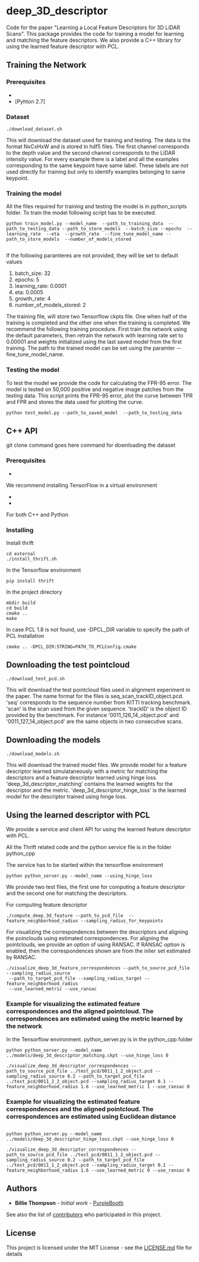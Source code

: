 # deep_3D_descriptor

Code for the paper "Learning a Local Feature Descriptors for 3D LiDAR Scans".
This package provides the code for training a model for learning and matching
the feature descriptors. We also provide a C++ library for using the learned feature descriptor with PCL. 


## Training the Network 
### Prerequisites

* [Tensorflow]:(https://www.tensorflow.org/install/install_linux)
* [Pyhton 2.7]


### Dataset
```
./download_dataset.sh

```
This will download the dataset used for training and testing. The data is the format
NxCxHxW and is stored in hdf5 files. The first channel corresponds to the depth value and the second
channel corresponds to the LiDAR intensity value. For every example there is a label and all the examples corresponding
to the same keypoint have same label. These labels are not used directly for training but only to identify examples
belonging to same keypoint. 

### Training the model
All the files required for training and testing the model is in python_scripts folder. To train the model following
script has to be executed. 

```
python train_model.py --model_name  --path_to_training_data  --path_to_testing_data --path_to_store_models  --batch_size --epochs  --learning_rate  --eta  --growth_rate  --fine_tune_model_name --path_to_store_models  --number_of_models_stored


```
If the following paramteres are not provided, they will be set to default values
1. batch_size: 32
2. epochs: 5
3. learning_rate: 0.0001
4. eta: 0.0005
5. growth_rate: 4
6. number_of_models_stored: 2

The training file, will store two Tensorflow ckpts file. One when half of the training is completed and the other one
when the training is completed. We recommend the following training procedure. First train the network using the default parameters, then retrain the
network with learning rate set to 0.00001 and weights initialized using the last saved model from the first training. 
The path to the trained model can be set using the paramter --fine_tune_model_name. 


### Testing the model
To test the model we provide the code for calculating the FPR-95 error. The model is tested
on 50,000 positive and negative image patches from the testing data. This script prints the FPR-95 error, plot the curve
between TPR and FPR and stores the data used for plotting the curve.

```
python test_model.py --path_to_saved_model  --path_to_testing_data 
```

## C++ API

git clone command goes here
command for downloading the dataset


### Prerequisites

* [Tensorflow]:(https://www.tensorflow.org/install/install_linux) 

We recommend installing TensorFlow in a virtual environment

* [PCL 1.8]:(https://github.com/PointCloudLibrary/pcl)

* [OpenCV]: (https://github.com/opencv/opencv)

For both C++ and Python

### Installing

Install thrift

```
cd external
./install_thrift.sh

```

In the Tensorflow environment
```
pip install thrift

```


In the project directory

```
mkdir build
cd build
cmake .. 
make

```
In case PCL 1.8 is not found, use -DPCL_DIR variable to specify the path of PCL installation
```
cmake .. -DPCL_DIR:STRING=PATH_TO_PCLConfig.cmake
```

## Downloading the test pointcloud

```
./download_test_pcd.sh
```
This will download the test pointcloud files used in alignment experiment in the paper.
The name format for the files is seq_scan_trackID_object.pcd. 
 'seq' corresponds to the sequence number from KITTI tracking benchmark. 'scan' is the scan used from the given
sequence. 'trackID' is the object ID provided by the benchmark. For instance '0011_126_14_object.pcd' and 
'0011_127_14_object.pcd' are the same objects in two consecutive scans.
## Downloading the models

```
./download_models.sh
```
This will download the trained model files. We provide model for a feature descriptor learned simulataneously with
a metric for matching the descriptors and a feature descriptor learned using hinge loss.
'deep_3d_descriptor_matching' contains the learned weights for the descriptor and the metric. 'deep_3d_descriptor_hinge_loss'
 is the learned model for the descriptor trained using hinge loss.



## Using the learned descriptor with PCL

We provide a service and client API for using the learned feature descriptor with PCL.

All the Thrift related code and the python service file is in the folder python_cpp

The service has to be started within the tensorflow environment
```
python python_server.py --model_name --using_hinge_loss

```
We provide two test files, the first one for computing a feature descriptor and 
the second one for matching the descriptors.

For computing feature descriptor 
```
./compute_deep_3d_feature --path_to_pcd_file  --feature_neighborhood_radius --sampling_radius_for_keypoints

```

For visualizing the correspondences between the descriptors and aligning the poinclouds using estimated correspondences.
For aligning the pointclouds, we provide an option of using RANSAC. If RANSAC option is enabled, then the correspondences shown
are from the inlier set estimated by RANSAC. 
```
./visualize_deep_3d_feature_correspondences --path_to_source_pcd_file --sampling_radius_source 
 --path_to_target_pcd_file --sampling_radius_target --feature_neighborhood_radius 
 --use_learned_metric --use_ransac

```

### Example for visualizing the estimated feature correspondences and the aligned pointcloud. The correspondences are estimated using the metric learned by the network


In the Tensorflow environment. python_server.py is in the python_cpp folder

```
python python_server.py --model_name ../models/deep_3d_descriptor_matching.ckpt --use_hinge_loss 0

```

```
./visualize_deep_3d_descriptor_correspondences --path_to_source_pcd_file ../test_pcd/0011_1_2_object.pcd --sampling_radius_source 0.2 --path_to_target_pcd_file ../test_pcd/0011_2_2_object.pcd --sampling_radius_target 0.1 --feature_neighborhood_radius 1.6 --use_learned_metric 1 --use_ransac 0

```

### Example for visualizing the estimated feature correspondences and the aligned pointcloud. The correspondences are estimated using Euclidean distance
 
```

python python_server.py --model_name ../models/deep_3d_descriptor_hinge_loss.ckpt --use_hinge_loss 0

```

```
./visualize_deep_3d_descriptor_correspondences --path_to_source_pcd_file ../test_pcd/0011_1_2_object.pcd --sampling_radius_source 0.2 --path_to_target_pcd_file ../test_pcd/0011_1_2_object.pcd --sampling_radius_target 0.1 --feature_neighborhood_radius 1.6 --use_learned_metric 0 --use_ransac 0

```


## Authors

* **Billie Thompson** - *Initial work* - [PurpleBooth](https://github.com/PurpleBooth)

See also the list of [contributors](https://github.com/your/project/contributors) who participated in this project.

## License

This project is licensed under the MIT License - see the [LICENSE.md](LICENSE.md) file for details




